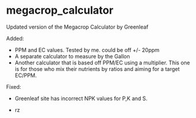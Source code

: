 # megacrop_calculator
Updated version of the Megacrop Calculator by Greenleaf

Added:

- PPM and EC values. Tested by me. could be off +/- 20ppm
- A separate calculator to measure by the Gallon
- Another calculator that is based off PPM/EC using a multiplier. This one is for those who mix their nutrients by ratios and aiming for a target EC/PPM. 

Fixed: 

- Greenleaf site has incorrect NPK values for P,K and S. 

- rz
